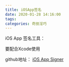 ```yaml
---
title: iOSApp签名
date: 2020-01-28 14:16:00
tags:
categories: 奇技淫巧
---
```


iOS App 签名工具：

要配合Xcode使用

github地址： [iOS App Signer](https://github.com/DanTheMan827/ios-app-signer)
